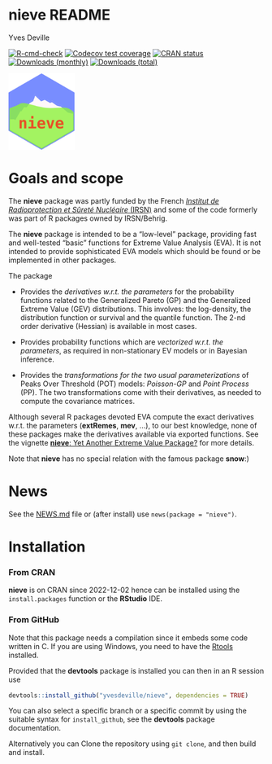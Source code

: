 nieve README
================
Yves Deville

<!-- badges: start -->

[![R-cmd-check](https://github.com/yvesdeville/nieve/actions/workflows/check.yml/badge.svg)](https://github.com/yvesdeville/nieve/actions/workflows/check.yml)
[![Codecov test
coverage](https://codecov.io/gh/yvesdeville/nieve/branch/main/graph/badge.svg)](https://app.codecov.io/gh/yvesdeville/nieve?branch=main)
[![CRAN
status](https://www.r-pkg.org/badges/version/nieve)](https://cran.r-project.org/package=nieve)
[![Downloads
(monthly)](https://cranlogs.r-pkg.org/badges/nieve?color=brightgreen)](https://cran.r-project.org/package=nieve)
[![Downloads
(total)](https://cranlogs.r-pkg.org/badges/grand-total/nieve?color=brightgreen)](https://cran.r-project.org/package=nieve)
<!-- badges: end -->

<img src="inst/images/nieve.png" height = "150" align="center"/>

# Goals and scope

The **nieve** package was partly funded by the French [*Institut de
Radioprotection et Sûreté Nucléaire* (IRSN)](https://www.irsn.fr/) and
some of the code formerly was part of R packages owned by IRSN/Behrig.

The **nieve** package is intended to be a “low-level” package, providing
fast and well-tested “basic” functions for Extreme Value Analysis (EVA).
It is not intended to provide sophisticated EVA models which should be
found or be implemented in other packages.

The package

- Provides the *derivatives w.r.t. the parameters* for the probability
  functions related to the Generalized Pareto (GP) and the Generalized
  Extreme Value (GEV) distributions. This involves: the log-density, the
  distribution function or survival and the quantile function. The 2-nd
  order derivative (Hessian) is available in most cases.

- Provides probability functions which are *vectorized w.r.t. the
  parameters*, as required in non-stationary EV models or in Bayesian
  inference.

- Provides the *transformations for the two usual parameterizations* of
  Peaks Over Threshold (POT) models: *Poisson-GP* and *Point Process*
  (PP). The two transformations come with their derivatives, as needed
  to compute the covariance matrices.

Although several R packages devoted EVA compute the exact derivatives
w.r.t. the parameters (**extRemes**, **mev**, …), to our best knowledge,
none of these packages make the derivatives available via exported
functions. See the vignette [**nieve**: Yet Another Extreme Value
Package?](https://github.com/yvesdeville/nieve/blob/main/vignettes/nieve.pdf)
for more details.

Note that **nieve** has no special relation with the famous package
**snow**:)

# News

See the
[NEWS.md](https://github.com/yvesdeville/nieve/blob/main/NEWs.md) file
or (after install) use `news(package = "nieve")`.

# Installation

### From CRAN

**nieve** is on CRAN since 2022-12-02 hence can be installed using the
`install.packages` function or the **RStudio** IDE.

### From GitHub

Note that this package needs a compilation since it embeds some code
written in C. If you are using Windows, you need to have the
[Rtools](https://cran.r-project.org/bin/windows/Rtools) installed.

Provided that the **devtools** package is installed you can then in an R
session use

``` r
devtools::install_github("yvesdeville/nieve", dependencies = TRUE)
```

You can also select a specific branch or a specific commit by using the
suitable syntax for `install_github`, see the **devtools** package
documentation.

Alternatively you can Clone the repository using `git clone`, and then
build and install.

